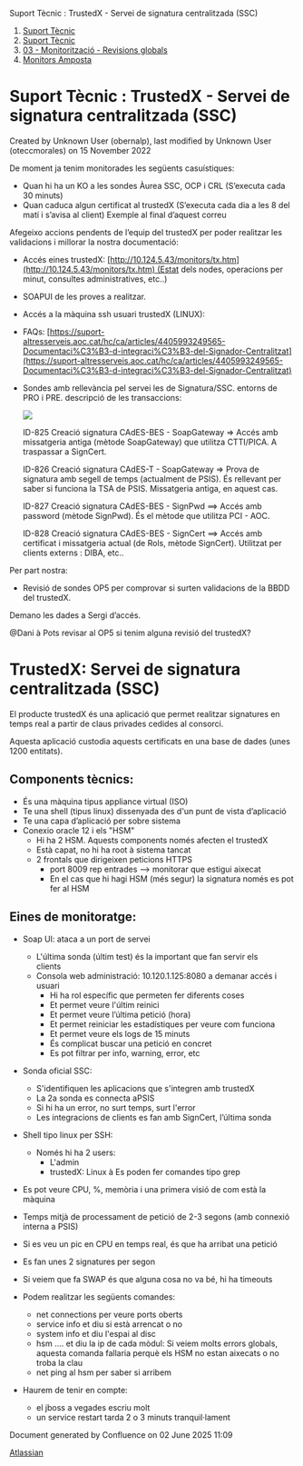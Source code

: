 Suport Tècnic : TrustedX - Servei de signatura centralitzada (SSC)  

1.  [Suport Tècnic](index.md)
2.  [Suport Tècnic](13893782.md)
3.  [03 - Monitorització - Revisions globals](26313327.md)
4.  [Monitors Amposta](Monitors-Amposta_26313332.md)

Suport Tècnic : TrustedX - Servei de signatura centralitzada (SSC)
==================================================================

Created by Unknown User (obernalp), last modified by Unknown User (oteccmorales) on 15 November 2022

De moment ja tenim monitorades les següents casuístiques:

*   Quan hi ha un KO a les sondes Àurea SSC, OCP i CRL (S’executa cada 30 minuts)
*   Quan caduca algun certificat al trustedX (S’executa cada dia a les 8 del matí i s’avisa al client) Exemple al final d’aquest correu

  

Afegeixo accions pendents de l’equip del trustedX per poder realitzar les validacions i millorar la nostra documentació:

*   Accés eines trustedX: [http://10.124.5.43/monitors/tx.htm](http://10.124.5.43/monitors/tx.htm) (Estat dels nodes, operacions per minut, consultes administratives, etc..)
*   SOAPUI de les proves a realitzar.
*   Accés a la màquina ssh usuari trustedX (LINUX): 
*   FAQs: [https://suport-altresserveis.aoc.cat/hc/ca/articles/4405993249565-Documentaci%C3%B3-d-integraci%C3%B3-del-Signador-Centralitzat](https://suport-altresserveis.aoc.cat/hc/ca/articles/4405993249565-Documentaci%C3%B3-d-integraci%C3%B3-del-Signador-Centralitzat)
*   Sondes amb rellevància pel servei les de Signatura/SSC. entorns de PRO i PRE. descripció de les transaccions:
    
    [![](https://contacte.aoc.cat/secure/thumbnail/22715/_thumb_22715.png)](https://contacte.aoc.cat/secure/attachment/22715/22715_screenshot-1.png "screenshot-1.png")
    
    ID-825 Creació signatura CAdES-BES - SoapGateway => Accés amb missatgeria antiga (mètode SoapGateway) que utilitza CTTI/PICA. A traspassar a SignCert.
    
    ID-826 Creació signatura CAdES-T - SoapGateway => Prova de signatura amb segell de temps (actualment de PSIS). És rellevant per saber si funciona la TSA de PSIS. Missatgeria antiga, en aquest cas.
    
    ID-827 Creació signatura CAdES-BES - SignPwd ==> Accés amb password (mètode SignPwd). És el mètode que utilitza PCI - AOC.
    
    ID-828 Creació signatura CAdES-BES - SignCert ==> Accés amb certificat i missatgeria actual (de Rols, mètode SignCert). Utilitzat per clients externs : DIBA, etc..
    

  

Per part nostra:

*   Revisió de sondes OP5 per comprovar si surten validacions de la BBDD del trustedX.

  

Demano les dades a Sergi d’accés.

  

@Dani à Pots revisar al OP5 si tenim alguna revisió del trustedX?

TrustedX: Servei de signatura centralitzada (SSC)
=================================================

El producte trustedX és una aplicació que permet realitzar signatures en temps real a partir de claus privades cedides al consorci.

Aquesta aplicació custodia aquests certificats en una base de dades (unes 1200 entitats).

**Components tècnics:**
-----------------------

*   És una màquina tipus appliance virtual (ISO)
*   Te una shell (tipus linux) dissenyada des d'un punt de vista d’aplicació
*   Te una capa d’aplicació per sobre sistema
*   Conexio oracle 12 i els "HSM"
    *   Hi ha 2 HSM. Aquests components només afecten el trustedX
    *   Està capat, no hi ha root à sistema tancat
    *   2 frontals que dirigeixen peticions HTTPS
        *   port 8009 rep entrades --> monitorar que estigui aixecat
        *   En el cas que hi hagi HSM (més segur) la signatura només es pot fer al HSM

  

**Eines de monitoratge:**
-------------------------

*   Soap UI: ataca a un port de servei
    *   L'última sonda (últim test) és la important que fan servir els clients                   
    *   Consola web administració: 10.120.1.125:8080 a demanar accés i usuari
        *   Hi ha rol específic que permeten fer diferents coses
        *   Et permet veure l'últim reinici
        *   Et permet veure l’última petició (hora)
        *   Et permet reiniciar les estadístiques per veure com funciona
        *   Et permet veure els logs de 15 minuts
        *   És complicat buscar una petició en concret
        *   Es pot filtrar per info, warning, error, etc

*   Sonda oficial SSC:
    *   S'identifiquen les aplicacions que s'integren amb trustedX
    *   La 2a sonda es connecta aPSIS
    *   Si hi ha un error, no surt temps, surt l'error
    *   Les integracions de clients es fan amb SignCert, l’última sonda

*   Shell tipo linux per SSH:
    *   Només hi ha 2 users:
        *   L'admin
        *   trustedX: Linux à Es poden fer comandes tipo grep
*   Es pot veure CPU, %, memòria i una primera visió de com està la màquina
*   Temps mitjà de processament de petició de 2-3 segons (amb connexió interna a PSIS)
*   Si es veu un pic en CPU en temps real, és que ha arribat una petició
*   Es fan unes 2 signatures per segon
*   Si veiem que fa SWAP és que alguna cosa no va bé, hi ha timeouts
*   Podem realitzar les següents comandes:
    *   net connections per veure ports oberts
    *   service info et diu si està arrencat o no
    *   system info et diu l'espai al disc
    *   hsm .... et diu la ip de cada mòdul: Si veiem molts errors globals, aquesta comanda fallaria perquè els HSM no estan aixecats o no troba la clau
    *   net ping al hsm per saber si arribem
*   Haurem de tenir en compte:
    *   el jboss a vegades escriu molt
    *   un service restart tarda 2 o 3 minuts tranquil·lament

  

Document generated by Confluence on 02 June 2025 11:09

[Atlassian](http://www.atlassian.com/)
